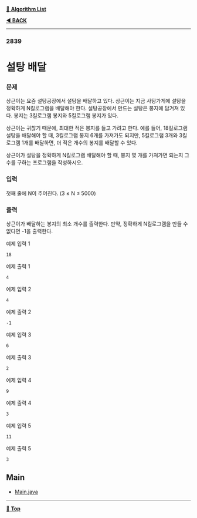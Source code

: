 [:file_folder: **Algorithm List**](https://github.com/dlalstj0213/Study.Algorithm_Java)

[:arrow_backward: **BACK**](../)

---

### 2839

# 설탕 배달

### 문제

상근이는 요즘 설탕공장에서 설탕을 배달하고 있다. 상근이는 지금 사탕가게에 설탕을 정확하게 N킬로그램을 배달해야 한다. 설탕공장에서 만드는 설탕은 봉지에 담겨져 있다. 봉지는 3킬로그램 봉지와 5킬로그램 봉지가 있다.

상근이는 귀찮기 때문에, 최대한 적은 봉지를 들고 가려고 한다. 예를 들어, 18킬로그램 설탕을 배달해야 할 때, 3킬로그램 봉지 6개를 가져가도 되지만, 5킬로그램 3개와 3킬로그램 1개를 배달하면, 더 적은 개수의 봉지를 배달할 수 있다.

상근이가 설탕을 정확하게 N킬로그램 배달해야 할 때, 봉지 몇 개를 가져가면 되는지 그 수를 구하는 프로그램을 작성하시오.

### 입력

첫째 줄에 N이 주어진다. (3 ≤ N ≤ 5000)

### 출력

상근이가 배달하는 봉지의 최소 개수를 출력한다. 만약, 정확하게 N킬로그램을 만들 수 없다면 -1을 출력한다.

예제 입력 1 
```
18
```
예제 출력 1 
```
4
```
예제 입력 2 
```
4
```
예제 출력 2 
```
-1
```
예제 입력 3 
```
6
```
예제 출력 3 
```
2
```
예제 입력 4 
```
9
```
예제 출력 4 
```
3
```
예제 입력 5 
```
11
```
예제 출력 5 
```
3
```

## Main

- [Main.java](./Main.java)

---

[:arrow_up_small: **Top**](#)